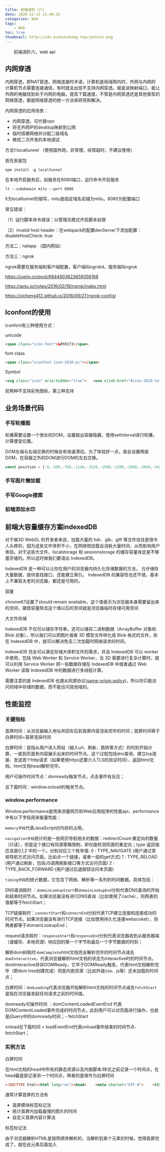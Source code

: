 ```yaml
---
title: 前端进阶（六）
date: 2020-12-13 21:40:33
categories: Web
tags:
    - Web
toc: true
thumbnail: http://cdn.kunkunzhang.top/jenkins.png
---
```


　　前端进阶六，web api

<!--more-->

## 内网穿透

内网穿透，即NAT穿透，网络连接时术语，计算机是局域网内时，外网与内网的计算机节点需要连接通信，有时就会出现不支持内网穿透。就是说映射端口，能让外网的电脑找到处于内网的电脑，提高下载速度。不管是内网穿透还是其他类型的网络穿透，都是网络穿透的统一方法来研究和解决。

内网穿透的应用场景：

- 内网穿透，可代替vpn
- 将无外网IP的desktop映射到公网
- 临时搭建网络并分配二级域名
- 微信二次开发的本地调试

方法1:localtunnel （使用国外网，非常慢，经常超时，不建议使用）

首先安装包

```shell
npm install -g localtunnel
```

在本地开启服务后，如服务在8080端口，运行命令开启服务

```shell
lt --subdomain mitu --port 8080
```

lt为localtunnel的缩写，mitu是指定域名前缀为mitu，8080为配置端口

常见错误：

（1）运行脚本命令错误：以管理员模式开启脚本权限

（2）invalid host header：在webpack的配置devServer下添加配置：disableHostCheck: true

方法二：natapp （国内网站）

方法三：ngrok

ngrok需要在服务端和客户端配置，客户端叫ngrokd，服务端叫ngrok



https://juejin.cn/post/6844903623659356168

https://aotu.io/notes/2016/02/19/ngrok/index.html

https://xicheng412.github.io/2016/09/27/ngrok-config/



## Iconfont的使用

iconfont有三种使用方式：

unicode

```html
<span class="icon-font">&#59173</span>
```

font class

```html
<span class="iconfont icon-2018-pc"></span>
```

Symbol

```html
<svg class="icon" aria-hidden="true">	<use xlink:href="#icon-2018-tu"></use></svg>
```

前两种不支持彩色图标，第三种支持



## 业务场景代码

### 手写轮播图

轮播需要设置一个很长的DOM，设置超出容器隐藏，使用setInterval进行轮播，计算便宜位置。

DOM左端与右端交换的时候会有快速滑动，为了体验好一点，我会设置两层DOM，在容器之外的DOM进行DOM的左右交换。

```javascript
const position = [-8,-388,-768,-1148,-1528,-1908,-2208,-2668,-3048,-3428]var certificate = document.getElementById("certificate-inner");var i = 3;function pre_pic(){   if(i >= 1){     if(isNaN(parseInt(certificate.style.marginLeft)) || parseInt(certificate.style.marginLeft) < -400)         i--;         var newLeft = position[i] + "px";         $("#certificate-inner").animate({marginLeft:newLeft},500);     else if (parseInt(certificate.style.marginLeft)> -400 || i >= 1){         i++;         var newLeft = position[i] + "px";         $("#certificate-inner").animate({marginLeft:newLeft},500);         setTimeout(function(){            i = 6;            certificate.style.marginLeft = "-2283px"         },3985)     }   }else{     i = 5;     certificate.style.marginLeft = "-2283px";     var newLeft = position[i] + "px"     $("#certificate-inner").animate({marginLeft:newLeft},500);   }}function next_pic(){   if(i < 9){     if(isNaN(parseInt(certificate.style.marginLeft))|| parseInt(certificate.style.marginLeft) > 374*8 || i > 0)			{        i++;        var newLeft = position[i] + "px"        $("#certificate-inner").animate({marginLeft:newLeft},500)     }     else{        i++;        var newLeft = position[i] + "px"        $("#certificate-inner").animate({marginLeft:newLeft},500)        setTimeout(function(){          i = 3;          certificate.style.marginLeft = "-1143px"        },3985)     }     newLeft = newLeft + "px"     time = 0;   }else{     i = 4;     certificate.style.marginLeft = "1143px";     var newLeft = position[i] + "px"     $("#certificate-inner").animate({marginLeft:newLeft},500)   }}$(".left-coursol-icon").on("click",function(e){  e.preventDefault();  pre_pic();})$(".right-coursol-icon").on("click",function(e){  e.preventDefault();  next_pic();})var time = null;function autoplay(){  time = setInterval(function(){    next_pic();  },4000);}autoplay();
```



### 手写图片懒加载



### 手写Google搜索



### 前端添加水印



## 前端大容量缓存方案indexedDB

对于做3D WebGL 的开发者来说，加载大量的 hdr、glb、gltf 等文件往往是很令人头疼的，因为这些文件体积不小，在网络侧加载会消耗大量时间，从而影响用户体验。对于这些大文件，localstorage 和 sessionstorage 的缓存容量肯定是不够塞牙缝的。所以这时候我们要请出 IndexedDB。

IndexedDB 是一种可以让你在用户的浏览器内持久化存储数据的方法， 允许储存大量数据，提供查找接口，还能建立索引。 IndexedDB 的兼容性也还不错，基本上不兼容太老的浏览器，都还是可用的。

容量

chrome67设置了should remain available，这个值表示为浏览器本身需要留出来的空间，硬盘容量除去这个值以后的空间就是浏览器临时存储可用空间

大文件存储

IndexedDB 不仅可以储存字符串，还可以储存二进制数据（ArrayBuffer 对象和 Blob 对象），所以我们可以把图片或者 3D 模型文件转化成 Blob 格式的文件，存在 IndexedDB 中，就可以解决免去二次加载时网络请求的时间。

IndexedDB 完全可以满足存储大体积文件的需求，并且 IndexedDB 可以 worker 中使用，包括 Web Worker 和 Service Worker，当 3D 需要进行复杂计算时，就可以利用 Service Worker 把一些数据存储在 IndexedDB 中或者通过 Web Worker 读取 IndexedDB 中的数据进行多线程计算。

需要注意的是 IndexedDB 也遵从同源协议([same-origin policy](http://www.w3.org/Security/wiki/Same_Origin_Policy))，所以你只能访问同域中存储的数据，而不能访问其他域的。

## 

## 性能监控



### 关键指标

首屏时间：从浏览器输入地址并回车后到首屏内容渲染完毕的时间；首屏时间等于白屏时间+首屏渲染时间

白屏时间：是指从用户进入网站（输入url、刷新、跳转等方式）的时刻开始计算，一直到页面有内容展示出来的时间节点。这个过程包括dns查询、建立tcp连接、发送首个http请求（如果使用https还要介入TLS的验证时间）、返回html文档、html文档head解析完毕。

用户可操作时间节点：domready触发节点，点击事件有反应；

总下载时间：window.onload的触发节点。

### window.performance

Window.performance是用来测量网页和Web应用程序的性能api，performance中有以下字段用来衡量性能：

`memory字段`代表JavaScript对内存的占用。

`navigation字段`统计的是一些网页导航相关的数据：redirectCount:重定向的数量（只读），但是这个接口有同源策略限制，即仅能检测同源的重定向；type 返回值应该是0,1,2 中的一个。分别对应三个枚举值: 0 : TYPE_NAVIGATE (用户通过常规导航方式访问页面，比如点一个链接，或者一般的get方式) 1 : TYPE_RELOAD (用户通过刷新，包括JS调用刷新接口等方式访问页面) 2 : TYPE_BACK_FORWARD (用户通过后退按钮访问本页面)

`timing字段`的统计数据，它包含了网络、解析等一系列的时间数据。具体包括：

DNS查询耗时 ：`domainLookupStart`和`domainLookupEnd`分别代表DNS查询的开始和结束时间节点。如果浏览器没有进行DNS查询（比如使用了cache），则两者的值都等于fetchStart；

TCP链接耗时：`connectStart`和`connectEnd`分别代表TCP建立连接和连接成功的时间节点。如果浏览器没有进行TCP连接（比如使用持久化连接webscoket），则两者都等于domainLookupEnd；

request请求耗时：`responseStart`和`responseEnd`分别代表浏览器收到从服务器端（或缓存、本地资源）响应回的第一个字节和最后一个字节数据的时刻；

解析dom树耗时:`domComplete`html文档完全解析完毕的时间节点减去`domInteractive`，代表浏览器解析html文档的状态为interactive时的时间节点。domInteractive并非DOMReady，它早于DOMReady触发，代表html文档解析完毕（即dom tree创建完成）但是内嵌资源（比如外链css、js等）还未加载的时间点；

白屏时间：`domLoading`代表浏览器开始解析html文档的时间节点减去`fetchStart`是指在浏览器发起任何请求之前的时间值。

domready可操作时间 ：domContentLoadedEventEnd 代表DOMContentLoaded事件完成的时间节点，此刻用户可以对页面进行操作，也就是jQuery中的domready时间；- fetchStart

onload总下载时间 = loadEventEnd代表onload事件结束的时间节点-fetchStart；

### 实例方法

白屏时间

在html文档的head中所有的静态资源以及内嵌脚本/样式之前记录一个时间点，在head最底部记录另一个时间点，两者的差值作为白屏时间

```html
<!DOCTYPE html><html lang="en"><head>    <meta charset="UTF-8">    <title>白屏时间</title>    <script>        // 开始时间        window.pageStartTime = Date.now();    </script>    <link rel="stylesheet" href="">    <link rel="stylesheet" href="">    <script>        // 白屏结束时间        window.firstPaint = Date.now()    </script></head><body>    <div>123</div></body></html>白屏时间 = firstPaint - pageStartTime
```

通常计算首屏的方法有

- 首屏模块标签标记法
- 统计首屏内加载最慢的图片的时间
- 自定义首屏内容计算法 

标签标记法

由于浏览器解析HTML是按照顺序解析的，当解析到某个元素的时候，觉得首屏完成了，就在此元素后面加入<script>计算首屏完成时间

```html
<!DOCTYPE html><html lang="en"><head>    <meta charset="UTF-8">    <title>首屏时间</title>    <script>        // 开始时间        window.pageStartTime = Date.now();    </script>    <link rel="stylesheet" href="">    <link rel="stylesheet" href=""></head><body>    <div>123</div>    <div>456</div>    // 首屏可见内容    <script>        // 首屏结束时间        window.firstPaint = Date.now();    </script>    // 首屏不可见内容    <div class=" "></div></body></html>首屏时间 = firstPaint - pageStartTime
```

**统计首屏内加载最慢的图片/iframe**（更常用）

```html
<!DOCTYPE html><html><head>    <meta charset="UTF-8">    <title>首屏时间</title>    <script>        window.pageStartTime = Date.now()    </script></head><body>    <img src="https://lz5z.com/assets/img/google_atf.png" alt="img" onload="load()">    <img src="https://lz5z.com/assets/img/css3_gpu_speedup.png" alt="img" onload="load()">    <script>        function load () {            window.firstScreen = Date.now()        }        window.onload = function () {            // 首屏时间            console.log(window.firstScreen - window.pageStartTime)        }    </script></body></html>
```

缺点：使用场景受限

同样无法获取解析html文档之前的时间信息

这种方案比较适合首屏元素数量固定的页面，比如移动端首屏不论屏幕大小都展示相同数量的内容，响应式得改变内容的字体、尺寸等。

但是对于首屏元素不固定的页面，这种方案并不适用，最典型的就是PC端页面，不同屏幕尺寸下展示的首屏内容不同。上述方案便不适用于此场景。

可操作时间

用户可操作的时间节点即dom ready触发的时间，使用jquery可以通过$(document).ready()获取此数据。

```javascript
// 原生JS实现dom readywindow.addEventListener('DOMContentLoaded', (event) => {    console.log('DOM fully loaded and parsed');});
```

总下载时间

总下载时间即window.onload触发的时间节点。



### lightHouse

Lighthouse 是一个开源的自动化工具，用于改进网络应用的质量。只要为 Lighthouse 提供一个需要审查的网址，它将针对此页面运行一连串的测试，然后生成一个有关页面性能的报告。

目前官方提供了四种使用lighthouse的方式：

chrome开发者工具

chrome扩展

Node CLI

Node Module

以 Chrome 开发者工具为例，在 Audits 面板下，用户可以配置测试平台、测试类目、限速方式等，可以方便快捷地发起一次测试。

测试结束后，默认会生成 HTML 格式的报告，如下图所示，在报告中涵盖了 5 大类别（categories）的测试评分

每个类别都包含一系列的审计项（audit），针对审计项的运行结果，Lighthouse 会给出特定的优化建议与诊断结果帮助开发者有针对性地进行优化。

Node CLi

安装cli工具

```shell
npm install -g lighthouse
```

进行测试

```shell
lighthouse --only-categories=performance https://google.com
```

Node lightHouse测试流程

1. Lighthouse 与浏览器建立连接。

2. 测试的初始化配置与加载待测试页面。

3. 在页面加载过程中，运行一系列的采集器（gatherers），每个采集器都会收集自己的目标信息，并生成中间产物（artifacts）。

4. 运行一系列的审计项（audits），每个审计项都会从中间产物（artifacts）中获取所需的数据，计算出各自的评分。

5. 基于审计项的评分计算出大类的评分，汇总生成报告。

#### 报告

整体质量评估主要有5个方面：性能（Performance）、可访问性（Accessibility）、网络最佳实践（Best Practies）、搜索引擎优化（SEO）渐进式应用PWA（Progressive Web Apps）

性能评估主要包含6大指标：

1. 首次有内容绘制时间（**FCP**，First Contentful Paint）：用于记录页面首次绘制文本、图片、非空白 Canvas 或 SVG 的时间。
2. 最大内容绘制时间（**LCP**，Largest Contentful Paint）：用于记录视窗内最大的元素绘制的时间，该时间会随着页面渲染变化而变化，因为页面中的最大元素在渲染过程中可能会发生改变，另外该指标会在用户第一次交互后停止记录。
3. 速度指数（Speed Index）: 指的是网页以多快的速度展示内容，标准时间是**4s**。
4. 阻塞交互时间（**TBT**, Total Blocking Time）：用户体验指标，代表着页面何时真正进入可用的状态。毕竟光内容渲染的快也不够，还要能迅速响应用户的交互。
5. 用户可交互时间（**TTI**, Time to Interactive）：这个指标并不是指的最早的可交互时间，而是可流畅交互的时间，具体的值为FMP之后，5秒后没有long task执行（50ms以上的任务）的时间
6. 累计布局偏移（**CLS**, Cumulative Layout Shift）：记录了页面上非预期的位移波动。

## 前端调试工具

### whistle

[whistle](https://github.com/avwo/whistle)(读音[ˈwɪsəl]，拼音[wēisǒu])基于Node实现的跨平台web调试代理工具，类似的工具有Windows平台上的[Fiddler](http://www.telerik.com/fiddler/)，主要用于查看、修改HTTP、HTTPS、Websocket的请求、响应，也可以作为HTTP代理服务器使用，不同于Fiddler通过断点修改请求响应的方式，whistle采用的是类似配置系统hosts的方式，一切操作都可以通过配置实现，支持域名、路径、正则表达式、通配符、通配路径等多种[匹配方式](https://wproxy.org/whistle/pattern.html)，且可以通过Node模块[扩展功能](https://wproxy.org/whistle/plugins.html)：

whistle的所有操作都可以通过类似如下配置方式实现
```
pattern operatorURI
```

**pattern** 为匹配请求url的表达式，可以为：域名，路径，正则及通配符等等多种匹配方式：

```shell
 # 域名匹配
 www.example.com
 # 带端口的域名
 www.example.com:6666
 # 带协议的域名，支持：http、https、ws、wss、tunnel
 http://www.example.com

 # 路径匹配，同样支持带协议、端口
 www.example.com/test
 https:/www.exapmle.com/test
 https:/www.exapmle.com:6666/test

 # 正则匹配
 /^https?://www\.example\.com\/test/(.*)/ referer://http://www.test.com/$1

 # 通配符匹配
 ^www.example.com/test/*** referer://http://www.test.com/$1
```

**operatorURI** 为对应的操作，由操作协议+操作值组成(`operatorURI = opProtocol://opValue`)：

**opProtocol**(操作协议)， 对应某类操作，如：

```shell
# 设置请求服务器IP--host
pattern host://opValue

# 本地替换--file协议
pattern file://opValue
```

**opValue**(操作值)， 对应具体操作的参数值，如

```shell
# 设置请求服务器IP--host协议
pattern host://127.0.0.1:6666 # 或 pattern 127.0.0.1:6666

# 本地替换--file协议
pattern file:///User/test/dirOrFile # 或 pattern /User/test/dirOrFile
pattern file://E:\test\dirOrFile # 或 pattern E:\test\dirOrFile
```

https://wproxy.org/whistle/install.html



### Charles



#### npm包

charles-mock-server





## 前端测试

现如今大部分互联网团队都是走 **敏捷开发** 的节奏。实际上，自动化测试才是实现“敏捷”的基本保障。业务端的快速上线和快速验证对技术侧的响应力提出了更高的要求：**更快上线，持续上线**。再考虑到人员流动和应用逐步变大的事实，日后迭代的成本只会变得越来越高。当然这个项目迭代的成本也跟项目的复杂度有关，比如笔者所在的点餐业务，项目有足够的复杂性，有些细微的改动点其实会牵扯到很多内容，而对刚加入团队的新人就会显得不太友好。因此，项目拥有前端测试是必不可少的，它能够有效保障业务迭代的质量和稳定性。

我们经常说的单元测试其实只是前端测试的一种。前端测试分为单元测试，UI 测试，集成测试和端到端测试。

- 单元测试：是指对软件中的最小可测试单元进行检查和验证，通常指的是独立测试单个函数。
- UI 测试：是对图形交互界面的测试。
- 集成测试：就是测试应用中不同模块如何集成，如何一起工作，这和它的名字一致。
- 端到端测试（e2e）：是站在用户角度的测试，把我们的程序看成是一个黑盒子，我不懂你内部是怎么实现的，我只负责打开浏览器，把测试内容在页面上输入一遍，看是不是我想要得到的结果。

前端测试的框架可谓是百花齐放。

- 单元测试有 Mocha, Ava, Karma, Jest, Jasmine 等。
- UI 测试有 ReactTestUtils, Test Render, Enzyme, React-Testing-Library, Vue-Test-Utils 等。
- e2e 测试有 Nightwatch, Cypress, Phantomjs, Puppeteer 等。

单元测试

https://kerminate.me/2019/12/22/%E5%89%8D%E7%AB%AF%E6%B5%8B%E8%AF%95%E7%9A%84%E6%9C%80%E4%BD%B3%E5%AE%9E%E8%B7%B5/#more







## chrome插件开发

Chrome插件是一个用Web技术开发、用来增强浏览器功能的软件，它其实就是一个由HTML、CSS、JS、图片等资源组成的一个[.crx](https://developer.chrome.com/extensions/crx)后缀的压缩包.

个人猜测`crx`可能是`Chrome Extension`如下3个字母的简写

另外，其实不只是前端技术，Chrome插件还可以配合C++编写的dll动态链接库实现一些更底层的功能(NPAPI)，比如全屏幕截图。

chrome插件能够增强浏览器功能，轻松实现属于自己的“定制版”浏览器，等等。

Chrome插件提供了很多实用API供我们使用，包括但不限于：书签控制；下载控制；窗口控制；标签控制；网络请求控制，各类事件监听；自定义原生菜单；完善的通信机制等等；

为什么是Chrome插件而不是Firefox插件？

Chrome占有率更高，更多人用；开发更简单，应用场景更广泛，Firefox插件只能运行在Firefox上，而Chrome除了Chrome浏览器之外，还可以运行在所有webkit内核的国产浏览器，比如360极速浏览器、360安全浏览器、搜狗浏览器、QQ浏览器等等；

开发与调试

Chrome插件没有严格的项目结构要求，只要保证本目录有一个`manifest.json`即可，也不需要专门的IDE，普通的web开发工具即可。



插件配置

```json
"browser_action":{	"default_icon": "img/icon.png",	"default_title": "这是一个示例Chrome插件",	"default_popup": "popup.html"}
```

`browser_action`图标推荐使用宽高都为19像素的图片，更大的图标会被缩小，格式随意，一般推荐png，可以通过manifest中`default_icon`字段配置,也可以调用setIcon()方法。

修改`browser_action`的manifest中`default_title`字段，或者调用`setTitle()`方法。

所谓[content-scripts](https://developer.chrome.com/extensions/content_scripts)，其实就是Chrome插件中向页面注入脚本的一种形式（虽然名为script，其实还可以包括css的），借助`content-scripts`我们可以实现通过配置的方式轻松向指定页面注入JS和CSS（如果需要动态注入，可以参考下文），最常见的比如：广告屏蔽、页面CSS定制，等等。

```javascript
{	// 需要直接注入页面的JS	"content_scripts": 	[		{			//"matches": ["http://*/*", "https://*/*"],			// "<all_urls>" 表示匹配所有地址			"matches": ["<all_urls>"],			// 多个JS按顺序注入			"js": ["js/jquery-1.8.3.js", "js/content-script.js"],			// JS的注入可以随便一点，但是CSS的注意就要千万小心了，因为一不小心就可能影响全局样式			"css": ["css/custom.css"],			// 代码注入的时间，可选值： "document_start", "document_end", or "document_idle"，最后一个表示页面空闲时，默认document_idle			"run_at": "document_start"		}	],}
```

Background是一个常驻的页面，它的生命周期是插件中所有类型页面中最长的，它随着浏览器的打开而打开，随着浏览器的关闭而关闭，所以通常把需要一直运行的、启动就运行的、全局的代码放在background里面。

background的权限非常高，几乎可以调用所有的Chrome扩展API（除了devtools），而且它可以无限制跨域，也就是可以跨域访问任何网站而无需要求对方设置`CORS`。

鉴于background生命周期太长，长时间挂载后台可能会影响性能，所以Google又弄一个`event-pages`，在配置文件上，它与background的唯一区别就是多了一个`persistent`参数：

它的生命周期是：在被需要时加载，在空闲时被关闭，什么叫被需要时呢？比如第一次安装、插件更新、有content-script向它发送消息，等等。

因为`content-script`有一个很大的“缺陷”，也就是无法访问页面中的JS，虽然它可以操作DOM，但是DOM却不能调用它，也就是无法在DOM中通过绑定事件的方式调用`content-script`中的代码（包括直接写`onclick`和`addEventListener`2种方式都不行），但是，“在页面上添加一个按钮并调用插件的扩展API”是一个很常见的需求，

交互API

右键菜单

通过开发Chrome插件可以自定义浏览器的右键菜单，主要是通过`chrome.contextMenus`API实现，右键菜单可以出现在不同的上下文，比如普通页面、选中的文字、图片、链接，等等，如果有同一个插件里面定义了多个菜单，Chrome会自动组合放到以插件名字命名的二级菜单里，如下：

```javascript
// manifest.json{"permissions": ["contextMenus"]}// background.jschrome.contextMenus.create({	title: "测试右键菜单",	onclick: function(){alert('您点击了右键菜单！');}});
```



### 常用chrome插件api

获取某个网站的所有cookie：

```javascript
const url = 'https://www.baidu.com';chrome.cookies.getAll({url}, cookies => {	console.log(cookies);});
```

清除某个网站的某个cookie

```javascript
const url = 'https://www.baidu.com';const cookieName = 'userName';chrome.cookies.remove({url, name: cookieName}, details => {});
```



```javascript
chrome.runtime.id：获取插件idchrome.runtime.getURL('xxx.html')：获取xxx.html在插件中的地址
```



http://blog.haoji.me/chrome-plugin-develop.html

### plasmo

plasmo是方便开发chrome浏览器的框架

新建plasmo项目

```shell
$ pnpm dls plasmo init
```

开发构建

```shell
$ pnpm dev
```

打包

```shell
$ pnpm build
```

### 发布扩展程序

注册chrome网上应用商店开发者

https://chrome.google.com/webstore/devconsole/register?hl=cn

需要5美元注册费

注册之后就可以发布新项目了

### 插件详解

https://github.com/GoogleChrome/chrome-extensions-samples

 https://oldj.net/article/2022/07/08/chrome-extension-with-react/#2-%E4%BF%AE%E6%94%B9%E6%8F%92%E4%BB%B6%E9%85%8D%E7%BD%AE



### 权限

编译后的manifest文件示例

```json
{
  "name": "App name",
  "description": "Blank!",
  "version": "0.0.0.1",
  "manifest_version": 2,
  "icons": {
    "128": "icon.png"
  },
  "background": {
    "page": "background.html",
    "persistent": false
  },
  "browser_action": {
    "default_icon": "icon.png",
    "default_popup": "popup.html",
    "default_title": "Name"
  },
  "content_scripts": [
    {
      "all_frames": true,
      "css": ["css/main.css"],
      "js": [
        "js/jquery-3.1.0.min.js",
        "js/popup.js",
        "main.js",
        "js/dashboard.js"
      ],
      "matches": [
        "*://*.facebook.com/*/*/requests/",
        "*://*.facebook.com/*/*/requests",
        "*://*.facebook.com/*"
      ],
      "run_at": "document_end"
    }
  ],
  "content_security_policy": "script-src 'self' https://apis.google.com 'unsafe-eval'; object-src 'self'",
  "update_url": "https://clients2.google.com/service/update2/crx", 
  "oauth2": {
    "client_id": "xxxxxx-xxxxxxxxxx.apps.googleusercontent.com",
    "scopes": [
      "https://www.googleapis.com/auth/spreadsheets"
    ]
  },
  "permissions": [
    "tabs",
    "storage",
    "notifications",
    "identity",
    "*://*.herokuapp.com/*"
    ],
  "web_accessible_resources": ["*.png"]
}
```

其中的权限示例

tabs： 获取当前tab的url

storage： 存储token到本地

identity：使用谷歌登陆

notifications：通知



## vscode插件开发

VSCode是微软出的一款轻量级代码编辑器，免费而且功能强大，以功能强大、提示友好、不错的性能和颜值俘获了大量开发者的青睐，对JavaScript和NodeJS的支持非常好，自带很多功能，例如代码格式化，代码智能提示补全、Emmet插件等。

再强大的IDE那也不可能面面俱到什么功能都塞进去，那样只会导致IDE本身太臃肿。功能嘛，按需索取，所以，vscode的很多强大功能都是基于插件实现的，IDE只提供一个最基本的框子和最基本功能，由插件来丰富和扩展它的功能。

因为vscode本身都是用浏览器实现的，所以其插件不用说肯定也是基于`HTML+JS`等前端技术实现，从形式上看就是一个类似于npm包的`vsix`文件，只不过按照一些特殊规范来实现一些特殊功能，所以vscode插件开发难度不大，甚至可以说熟悉了相关API之后很容易。

vscode插件能做的事情：

1.不受限地访问磁盘：

2.编写自定义命令、快捷键、菜单：

3.自定义跳转、自动补全、悬浮提示

4.自定义设置、自定义欢迎页

5.自定义网页显示

6.自定义左侧功能面板

7.自定义颜色、图标主题

8.新增语言支持

9.Markdown增强

10.其它还有比如状态栏修改、通知提示、编辑器控制、git源代码控制、任务定义、Language Server、Debug Adapter等等。

### 官方脚手架

使用官方脚手架生成插件项目

```shell
npm install -g yo generator-code
```

cd到工作目录，运行yo code命令

安装提示安装完成，按f5运行

### 设置插件激活方式

插件在`VS Code`中默认是没有被激活的，哪什么时候才被激活呢？就是通过`activationEvents`来配置，目前支持一下8种配置：

```javascript
onLanguage:${language}onCommand:${command}onDebugworkspaceContains:${toplevelfilename}onFileSystem:${scheme}onView:${viewId}onUri*
```

如果配置了`onLanguage:javascript`，那么只要打开了JS类型的文件，插件就会被激活。

重点说一下`*`，如果配置了`*`，只要一启动vscode，插件就会被激活，为了出色的用户体验，官方不推荐这么做。看到这里相信大家知道了我们前面HelloWord里面为啥要配置`onCommand`了吧。



https://www.cnblogs.com/liuxianan/p/vscode-plugin-overview.html

